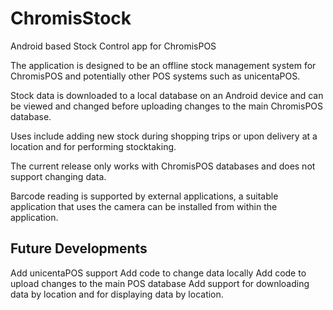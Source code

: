 # ChromisStock
Android based Stock Control app for ChromisPOS

The application is designed to be an offline stock management system for ChromisPOS and potentially other POS systems
such as unicentaPOS.

Stock data is downloaded to a local database on an Android device and can be viewed and changed before uploading changes
to the main ChromisPOS database.

Uses include adding new stock during shopping trips or upon delivery at a location and for performing stocktaking.

The current release only works with ChromisPOS databases and does not support changing data.

Barcode reading is supported by external applications, a suitable application that uses the camera can be installed
from within the application.

Future Developments
-------------------
Add unicentaPOS support
Add code to change data locally
Add code to upload changes to the main POS database
Add support for downloading data by location and for displaying data by location.
